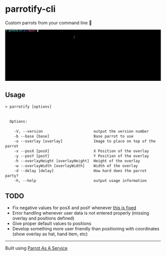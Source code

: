 # parrotify-cli

Custom parrots from your command line :tada:

![parrotify-cli demo](images/demo-mega.gif "parrotify-cli demo")

Usage
-----

```
> parrotify [options]


  Options:

    -V, --version                       output the version number
    -b --base [base]                    Base parrot to use
    -o --overlay [overlay]              Image to place on top of the parrot
    -x --posX [posX]                    X Position of the overlay
    -y --posY [posY]                    Y Position of the overlay
    -h --overlayHeight [overlayHeight]  Height of the overlay
    -w --overlayWidth [overlayWidth]    Width of the overlay
    -d --delay [delay]                  How hard does the parrot party?
    -h, --help                          output usage information

```

TODO
-----

- Fix negative values for posX and posY whenever [this is fixed](https://github.com/tj/commander.js/issues/61)
- Error handling whenever user data is not entered properly (missing overlay and positions defined)
- Give proper default values to positions
- Develop something more user friendly than positioning with coordinates (show overlay as hat, hand item, etc)

-----

Built using [Parrot As A Service](https://github.com/francoislg/PPaaS)

